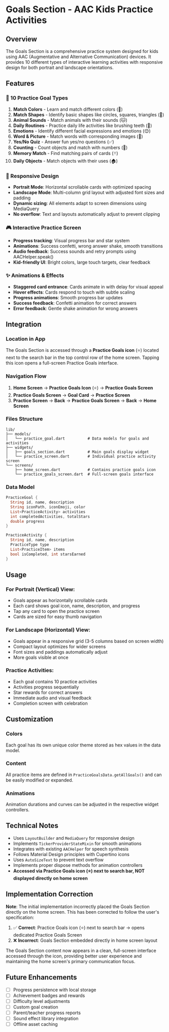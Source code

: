 # Goals Section - AAC Kids Practice Activities

## Overview
The Goals Section is a comprehensive practice system designed for kids using AAC (Augmentative and Alternative Communication) devices. It provides 10 different types of interactive learning activities with responsive design for both portrait and landscape orientations.

## Features

### 🎯 10 Practice Goal Types
1. **Match Colors** - Learn and match different colors (🌈)
2. **Match Shapes** - Identify basic shapes like circles, squares, triangles (🔺)
3. **Animal Sounds** - Match animals with their sounds (🐱)
4. **Daily Routines** - Practice daily life activities like brushing teeth (🦷)
5. **Emotions** - Identify different facial expressions and emotions (😊)
6. **Word & Picture** - Match words with corresponding images (📝)
7. **Yes/No Quiz** - Answer fun yes/no questions (✅)
8. **Counting** - Count objects and match with numbers (🔢)
9. **Memory Match** - Find matching pairs of cards (🃏)
10. **Daily Objects** - Match objects with their uses (🏠)

### 📱 Responsive Design
- **Portrait Mode**: Horizontal scrollable cards with optimized spacing
- **Landscape Mode**: Multi-column grid layout with adjusted font sizes and padding
- **Dynamic sizing**: All elements adapt to screen dimensions using MediaQuery
- **No overflow**: Text and layouts automatically adjust to prevent clipping

### 🎮 Interactive Practice Screen
- **Progress tracking**: Visual progress bar and star system
- **Animations**: Success confetti, wrong answer shake, smooth transitions
- **Audio feedback**: Success sounds and retry prompts using AACHelper.speak()
- **Kid-friendly UI**: Bright colors, large touch targets, clear feedback

### ✨ Animations & Effects
- **Staggered card entrance**: Cards animate in with delay for visual appeal
- **Hover effects**: Cards respond to touch with subtle scaling
- **Progress animations**: Smooth progress bar updates
- **Success feedback**: Confetti animation for correct answers
- **Error feedback**: Gentle shake animation for wrong answers

## Integration

### Location in App
The Goals Section is accessed through a **Practice Goals icon** (⭐) located next to the search bar in the top control row of the home screen. Tapping this icon opens a full-screen Practice Goals interface.

### Navigation Flow
1. **Home Screen** → **Practice Goals Icon** (⭐) → **Practice Goals Screen**
2. **Practice Goals Screen** → **Goal Card** → **Practice Screen** 
3. **Practice Screen** → **Back** → **Practice Goals Screen** → **Back** → **Home Screen**

### Files Structure
```
lib/
├── models/
│   └── practice_goal.dart          # Data models for goals and activities
├── widgets/
│   ├── goals_section.dart          # Main goals display widget
│   └── practice_screen.dart        # Individual practice activity screen
└── screens/
    ├── home_screen.dart            # Contains practice goals icon
    └── practice_goals_screen.dart  # Full-screen goals interface
```

### Data Model
```dart
PracticeGoal {
  String id, name, description
  String iconPath, iconEmoji, color
  List<PracticeActivity> activities
  int completedActivities, totalStars
  double progress
}

PracticeActivity {
  String id, name, description
  PracticeType type
  List<PracticeItem> items
  bool isCompleted, int starsEarned
}
```

## Usage

### For Portrait (Vertical) View:
- Goals appear as horizontally scrollable cards
- Each card shows goal icon, name, description, and progress
- Tap any card to open the practice screen
- Cards are sized for easy thumb navigation

### For Landscape (Horizontal) View:
- Goals appear in a responsive grid (3-5 columns based on screen width)
- Compact layout optimizes for wider screens
- Font sizes and paddings automatically adjust
- More goals visible at once

### Practice Activities:
- Each goal contains 10 practice activities
- Activities progress sequentially
- Star rewards for correct answers
- Immediate audio and visual feedback
- Completion screen with celebration

## Customization

### Colors
Each goal has its own unique color theme stored as hex values in the data model.

### Content
All practice items are defined in `PracticeGoalsData.getAllGoals()` and can be easily modified or expanded.

### Animations
Animation durations and curves can be adjusted in the respective widget controllers.

## Technical Notes

- Uses `LayoutBuilder` and `MediaQuery` for responsive design
- Implements `TickerProviderStateMixin` for smooth animations  
- Integrates with existing `AACHelper` for speech synthesis
- Follows Material Design principles with Cupertino icons
- Uses `AutoSizeText` to prevent text overflow
- Implements proper dispose methods for animation controllers
- **Accessed via Practice Goals icon (⭐) next to search bar, NOT displayed directly on home screen**

## Implementation Correction

**Note**: The initial implementation incorrectly placed the Goals Section directly on the home screen. This has been corrected to follow the user's specification:

1. ✅ **Correct**: Practice Goals icon (⭐) next to search bar → opens dedicated Practice Goals Screen
2. ❌ **Incorrect**: Goals Section embedded directly in home screen layout

The Goals Section content now appears in a clean, full-screen interface accessed through the icon, providing better user experience and maintaining the home screen's primary communication focus.

## Future Enhancements

- [ ] Progress persistence with local storage
- [ ] Achievement badges and rewards
- [ ] Difficulty level adjustments
- [ ] Custom goal creation
- [ ] Parent/teacher progress reports
- [ ] Sound effect library integration
- [ ] Offline asset caching
